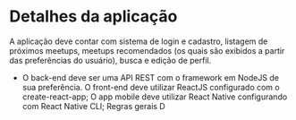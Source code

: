 # Detalhes da aplicação

A aplicação deve contar com sistema de login e cadastro, listagem de próximos meetups,
meetups recomendados (os quais são exibidos a partir das preferências do usuário), busca e
edição de perfil.
* O back-end deve ser uma API REST com o framework em NodeJS de sua preferência.
O front-end deve utilizar ReactJS configurado com o create-react-app;
O app mobile deve utilizar React Native configurando com React Native CLI;
Regras gerais
D
